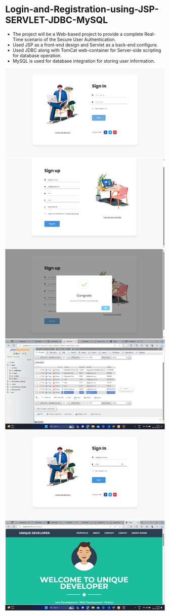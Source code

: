# Login-and-Registration-using-JSP-SERVLET-JDBC-MySQL

* The project will be a Web-based project to provide a complete Real-Time scenario of the Secure User 
Authentication.
* Used JSP as a front-end design and Servlet as a back-end configure.
* Used JDBC along with TomCat web-container for Server-side scripting for database operation.
* MySQL is used for database integration for storing user information.

![logo](https://github.com/ShubhamKJ123/Login-and-Registration-using-JSP-SERVLET-JDBC-MySQL/blob/master/ss/p1.png)
![logo](https://github.com/ShubhamKJ123/Login-and-Registration-using-JSP-SERVLET-JDBC-MySQL/blob/master/ss/p2.png)
![logo](https://github.com/ShubhamKJ123/Login-and-Registration-using-JSP-SERVLET-JDBC-MySQL/blob/master/ss/p3.png)
![logo](https://github.com/ShubhamKJ123/Login-and-Registration-using-JSP-SERVLET-JDBC-MySQL/blob/master/ss/p4.png)
![logo](https://github.com/ShubhamKJ123/Login-and-Registration-using-JSP-SERVLET-JDBC-MySQL/blob/master/ss/p5.png)
![logo](https://github.com/ShubhamKJ123/Login-and-Registration-using-JSP-SERVLET-JDBC-MySQL/blob/master/ss/p6.png)

